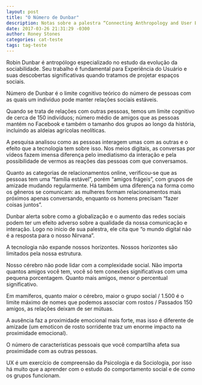 ```yaml
---
layout: post
title: "O Número de Dunbar"
description: Notas sobre a palestra “Connecting Anthropology and User Experience” na conferência UX Brighton de 2011
date: 2017-03-26 21:31:29 -0300
author: Roney Stones
categories: cat-teste
tags: tag-teste
---
```


Robin Dunbar é antropólogo especializado no estudo da evolução da sociabilidade. Seu trabalho é fundamental para Experiência do Usuário e suas descobertas significativas quando tratamos de projetar espaços sociais.

Número de Dunbar é o limite cognitivo teórico do número de pessoas com as quais um indivíduo pode manter relações sociais estáveis.

Quando se trata de relações com outras pessoas, temos um limite cognitivo de cerca de 150 indivíduos; número médio de amigos que as pessoas mantém no Facebook e também o tamanho dos grupos ao longo da história, incluindo as aldeias agrícolas neolíticas.

A pesquisa analisou como as pessoas interagem umas com as outras e o efeito que a tecnologia tem sobre isso. Nos meios digitais, as conversas por vídeos fazem imensa diferença pelo imediatismo da interação e pela possibilidade de vermos as reações das pessoas com que conversamos.

Quanto as categorias de relacionamentos online, verificou-se que as pessoas tem uma “família estável”, porém “amigos frágeis”, com grupos de amizade mudando regularmente. Há também uma diferença na forma como os gêneros se comunicam: as mulheres formam relacionamentos mais próximos apenas conversando, enquanto os homens precisam “fazer coisas juntos”.

Dunbar alerta sobre como a globalização e o aumento das redes sociais podem ter um efeito adverso sobre a qualidade da nossa comunicação e interação. Logo no inicio de sua palestra, ele cita que “o mundo digital não é a resposta para o nosso Nirvana”.

A tecnologia não expande nossos horizontes. Nossos horizontes são limitados pela nossa estrutura.

Nosso cérebro não pode lidar com a complexidade social. Não importa quantos amigos você tem, você só tem conexões significativas com uma pequena porcentagem. Quanto mais amigos, menor o percentual significativo.

Em mamíferos, quanto maior o cérebro, maior o grupo social / 1.500 é o limite máximo de nomes que podemos associar com rostos / Passados 150 amigos, as relações deixam de ser mútuas.

A ausência faz a proximidade emocional mais forte, mas isso é diferente de amizade (um emoticon de rosto sorridente traz um enorme impacto na proximidade emocional).

O número de características pessoais que você compartilha afeta sua proximidade com as outras pessoas.

UX é um exercício de compreensão da Psicologia e da Sociologia, por isso há muito que a aprender com o estudo do comportamento social e de como os grupos funcionam.
